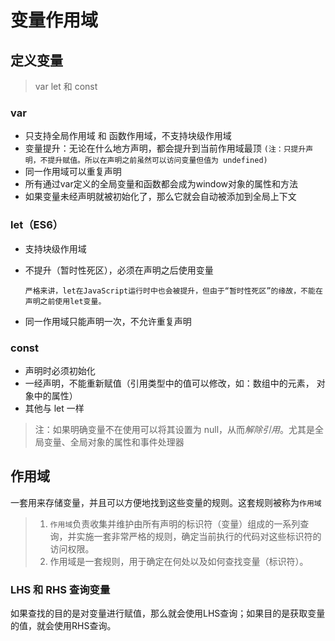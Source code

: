 # 变量作用域

## 定义变量

>   var let  和 const

### var

-   只支持全局作用域 和 函数作用域，不支持块级作用域
-   变量提升：无论在什么地方声明，都会提升到当前作用域最顶  `(注：只提升声明，不提升赋值。所以在声明之前虽然可以访问变量但值为 undefined)`
-   同一作用域可以重复声明
-   所有通过var定义的全局变量和函数都会成为window对象的属性和方法
-   如果变量未经声明就被初始化了，那么它就会自动被添加到全局上下文

### let（ES6）

-   支持块级作用域

-   不提升（暂时性死区），必须在声明之后使用变量

    `严格来讲，let在JavaScript运行时中也会被提升，但由于“暂时性死区”的缘故，不能在声明之前使用let变量。`

-   同一作用域只能声明一次，不允许重复声明

### const

-   声明时必须初始化
-   一经声明，不能重新赋值（引用类型中的值可以修改，如：数组中的元素， 对象中的属性）
-   其他与 let 一样



>   注：如果明确变量不在使用可以将其设置为 null，从而*解除引用*。尤其是全局变量、全局对象的属性和事件处理器



## 作用域

一套用来存储变量，并且可以方便地找到这些变量的规则。这套规则被称为`作用域`

>   1.   `作用域`负责收集并维护由所有声明的标识符（变量）组成的一系列查询，并实施一套非常严格的规则，确定当前执行的代码对这些标识符的访问权限。
>   2.   作用域是一套规则，用于确定在何处以及如何查找变量（标识符）。



### LHS 和 RHS 查询变量

如果查找的目的是对变量进行赋值，那么就会使用LHS查询；如果目的是获取变量的值，就会使用RHS查询。

